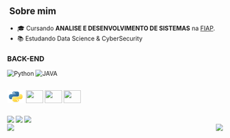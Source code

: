 <div>
  
## &nbsp;Sobre mim

- 🎓 Cursando **ANALISE E DESENVOLVIMENTO DE SISTEMAS** na <a href="https://www.fiap.com.br/">FIAP</a>.
- 📚 Estudando Data Science & CyberSecurity

### BACK-END

![Python](https://img.shields.io/badge/-python-002B4D?style=for-the-badge&logo=python)
![JAVA](https://img.shields.io/badge/-JAVA-002B4D?style=for-the-badge&logo=java)

<div style="display: inline_block"><br>
  <img align="center" height="30" width="40" src="https://raw.githubusercontent.com/devicons/devicon/master/icons/python/python-original.svg">
  <img align="center" height="30" width="40" src="https://cdn.jsdelivr.net/gh/devicons/devicon@latest/icons/pandas/pandas-original.svg">
  <img align="center" height="30" width="40" src="https://cdn.jsdelivr.net/gh/devicons/devicon@latest/icons/java/java-original.svg" />
  
  <img align="center" height="30" width="40" src="https://cdn.jsdelivr.net/gh/devicons/devicon@latest/icons/sqldeveloper/sqldeveloper-original.svg" />
            
          

</div>
  
  ##
 
<div> 
  <a href="https://instagram.com/" target="_blank"><img src="https://img.shields.io/badge/-Instagram-%23E4405F?style=for-the-badge&logo=instagram&logoColor=white" target="_blank"></a>
  <a href = "mailto:gabrielfossattibeltran@gmail.com"><img src="https://img.shields.io/badge/-Gmail-%23333?style=for-the-badge&logo=gmail&logoColor=white" target="_blank"></a>
  <a href="https://www.linkedin.com/in/gabriel-pescarolli-galiza-542222289/" target="_blank"><img src="https://img.shields.io/badge/-LinkedIn-%230077B5?style=for-the-badge&logo=linkedin&logoColor=white" target="_blank"></a> 
  
</div>


</div>

<div>
<img align="left"  height="150em" src="https://github-readme-stats.vercel.app/api?username=GabrielFossatti&show_icons=true&theme=radical">
<img align="right" height="150em" src="https://github-readme-stats.vercel.app/api/top-langs/?username=GabrielFossatti&layout=compact&theme=radical">
</div>




